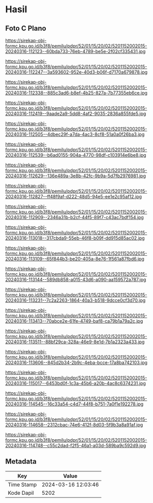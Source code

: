 # Hasil

## Foto C Plano

https://sirekap-obj-formc.kpu.go.id/b3f8/pemilu/pdpr/52/01/15/20/02/5201152002015-20240316-112123--60bda733-76eb-4789-be5e-2f02cf335431.jpg

https://sirekap-obj-formc.kpu.go.id/b3f8/pemilu/pdpr/52/01/15/20/02/5201152002015-20240316-112247--3a593602-952e-40d3-b06f-d7170a679878.jpg

https://sirekap-obj-formc.kpu.go.id/b3f8/pemilu/pdpr/52/01/15/20/02/5201152002015-20240316-112338--885c3ad6-b8ef-4b25-827a-7b77355eb6ce.jpg

https://sirekap-obj-formc.kpu.go.id/b3f8/pemilu/pdpr/52/01/15/20/02/5201152002015-20240316-112419--9aade2a9-5dd8-4af2-9035-2836a855fde5.jpg

https://sirekap-obj-formc.kpu.go.id/b3f8/pemilu/pdpr/52/01/15/20/02/5201152002015-20240316-112505--4dbec29f-a7da-4ac3-8cf8-51a0a0f26ba3.jpg

https://sirekap-obj-formc.kpu.go.id/b3f8/pemilu/pdpr/52/01/15/20/02/5201152002015-20240316-112539--b6ad0155-904a-4770-98df-c103914e6be8.jpg

https://sirekap-obj-formc.kpu.go.id/b3f8/pemilu/pdpr/52/01/15/20/02/5201152002015-20240316-112629--136e489a-3e8b-42fc-9b9a-5d7fb2976981.jpg

https://sirekap-obj-formc.kpu.go.id/b3f8/pemilu/pdpr/52/01/15/20/02/5201152002015-20240316-112827--ff48f9af-d222-48d5-94e5-ee1e2c95af12.jpg

https://sirekap-obj-formc.kpu.go.id/b3f8/pemilu/pdpr/52/01/15/20/02/5201152002015-20240316-112909--2346a31b-b2cf-44f5-89f7-c43ac7bdf154.jpg

https://sirekap-obj-formc.kpu.go.id/b3f8/pemilu/pdpr/52/01/15/20/02/5201152002015-20240316-113018--317cbda9-55eb-46f8-b09f-dd915d85ac02.jpg

https://sirekap-obj-formc.kpu.go.id/b3f8/pemilu/pdpr/52/01/15/20/02/5201152002015-20240316-113109--65f844b3-be20-405a-8e76-1f561a87fbd6.jpg

https://sirekap-obj-formc.kpu.go.id/b3f8/pemilu/pdpr/52/01/15/20/02/5201152002015-20240316-113144--589db858-a015-43d6-a090-aa159572a787.jpg

https://sirekap-obj-formc.kpu.go.id/b3f8/pemilu/pdpr/52/01/15/20/02/5201152002015-20240316-113231--7c2a2263-1864-40a3-b518-9dcce0cf3d70.jpg

https://sirekap-obj-formc.kpu.go.id/b3f8/pemilu/pdpr/52/01/15/20/02/5201152002015-20240316-113413--70abce2e-61fe-4749-baf8-ca79b1a79a2c.jpg

https://sirekap-obj-formc.kpu.go.id/b3f8/pemilu/pdpr/52/01/15/20/02/5201152002015-20240316-113511--88bf29ca-328a-46e9-8e1d-7b1a2323a433.jpg

https://sirekap-obj-formc.kpu.go.id/b3f8/pemilu/pdpr/52/01/15/20/02/5201152002015-20240316-113606--845d2b34-2b9c-4eba-bcce-17a8ba742103.jpg

https://sirekap-obj-formc.kpu.go.id/b3f8/pemilu/pdpr/52/01/15/20/02/5201152002015-20240316-115017--6453bd0f-1c3a-45b6-a20b-4ac8c6374231.jpg

https://sirekap-obj-formc.kpu.go.id/b3f8/pemilu/pdpr/52/01/15/20/02/5201152002015-20240316-114545--16c33a54-c4d7-44f8-b751-7a0f1e192278.jpg

https://sirekap-obj-formc.kpu.go.id/b3f8/pemilu/pdpr/52/01/15/20/02/5201152002015-20240316-114658--2312cbac-74e6-412f-8d03-5f9b3a8a91af.jpg

https://sirekap-obj-formc.kpu.go.id/b3f8/pemilu/pdpr/52/01/15/20/02/5201152002015-20240316-114748--c55c2dad-f2f5-46a1-a03d-589ba9c592d9.jpg


## Metadata

| Key        | Value               |
| ---------- | ------------------- |
| Time Stamp | 2024-03-16 12:03:46 |
| Kode Dapil | 5202                |



